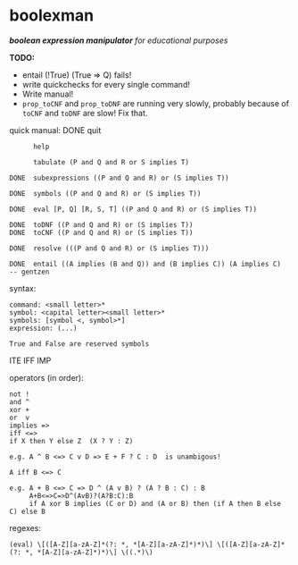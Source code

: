 boolexman
=========
*__boolean expression manipulator__ for educational purposes*

__TODO:__
* entail (!True) (True => Q) fails!
* write quickchecks for every single command!
* Write manual!
* `prop_toCNF` and `prop_toDNF` are running very slowly, probably because of
  `toCNF` and `toDNF` are slow! Fix that.

quick manual:
    DONE  quit

          help

          tabulate (P and Q and R or S implies T)

    DONE  subexpressions ((P and Q and R) or (S implies T))

    DONE  symbols ((P and Q and R) or (S implies T))

    DONE  eval [P, Q] [R, S, T] ((P and Q and R) or (S implies T))

    DONE  toDNF ((P and Q and R) or (S implies T))
    DONE  toCNF ((P and Q and R) or (S implies T))

    DONE  resolve (((P and Q and R) or (S implies T)))

    DONE  entail ((A implies (B and Q)) and (B implies C)) (A implies C)  -- gentzen

syntax:

    command: <small letter>*
    symbol: <capital letter><small letter>*
    symbols: [symbol <, symbol>*]
    expression: (...)

    True and False are reserved symbols

ITE
IFF
IMP

operators (in order):

    not !
    and ^
    xor +
    or  v
    implies =>
    iff <=>
    if X then Y else Z  (X ? Y : Z)

    e.g. A ^ B <=> C v D => E + F ? C : D  is unambigous!

    A iff B <=> C

    e.g. A + B <=> C => D ^ (A v B) ? (A ? B : C) : B
         A+B<=>C=>D^(AvB)?(A?B:C):B
         if A xor B implies (C or D) and (A or B) then (if A then B else C) else B

regexes:

    (eval) \[([A-Z][a-zA-Z]*(?: *, *[A-Z][a-zA-Z]*)*)\] \[([A-Z][a-zA-Z]*(?: *, *[A-Z][a-zA-Z]*)*)\] \((.*)\)
